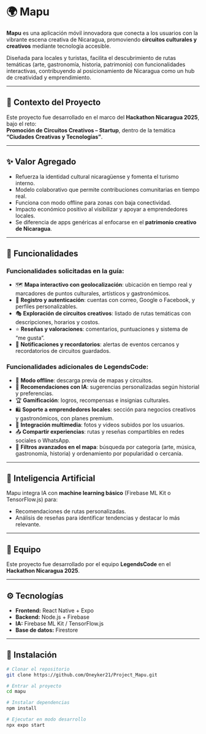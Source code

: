 # 🌍 Mapu  

**Mapu** es una aplicación móvil innovadora que conecta a los usuarios con la vibrante escena creativa de Nicaragua, promoviendo **circuitos culturales y creativos** mediante tecnología accesible.  

Diseñada para locales y turistas, facilita el descubrimiento de rutas temáticas (arte, gastronomía, historia, patrimonio) con funcionalidades interactivas, contribuyendo al posicionamiento de Nicaragua como un hub de creatividad y emprendimiento.  

---

## 🚀 Contexto del Proyecto
Este proyecto fue desarrollado en el marco del **Hackathon Nicaragua 2025**, bajo el reto:  
**Promoción de Circuitos Creativos – Startup**, dentro de la temática **“Ciudades Creativas y Tecnologías”**.  

---

## ✨ Valor Agregado
- Refuerza la identidad cultural nicaragüense y fomenta el turismo interno.  
- Modelo colaborativo que permite contribuciones comunitarias en tiempo real.  
- Funciona con modo offline para zonas con baja conectividad.  
- Impacto económico positivo al visibilizar y apoyar a emprendedores locales.  
- Se diferencia de apps genéricas al enfocarse en el **patrimonio creativo de Nicaragua**.  

---

## 📱 Funcionalidades

### Funcionalidades solicitadas en la guía:
- 🗺️ **Mapa interactivo con geolocalización**: ubicación en tiempo real y marcadores de puntos culturales, artísticos y gastronómicos.  
- 👤 **Registro y autenticación**: cuentas con correo, Google o Facebook, y perfiles personalizables.  
- 🎭 **Exploración de circuitos creativos**: listado de rutas temáticas con descripciones, horarios y costos.  
- ⭐ **Reseñas y valoraciones**: comentarios, puntuaciones y sistema de “me gusta”.  
- 🔔 **Notificaciones y recordatorios**: alertas de eventos cercanos y recordatorios de circuitos guardados.  

### Funcionalidades adicionales de LegendsCode:
- 📶 **Modo offline**: descarga previa de mapas y circuitos.  
- 🤖 **Recomendaciones con IA**: sugerencias personalizadas según historial y preferencias.  
- 🏆 **Gamificación**: logros, recompensas e insignias culturales.  
- 🛍️ **Soporte a emprendedores locales**: sección para negocios creativos y gastronómicos, con planes premium.  
- 📸 **Integración multimedia**: fotos y videos subidos por los usuarios.  
- 📤 **Compartir experiencias**: rutas y reseñas compartibles en redes sociales o WhatsApp.  
- 🔎 **Filtros avanzados en el mapa**: búsqueda por categoría (arte, música, gastronomía, historia) y ordenamiento por popularidad o cercanía.  

---

## 🧠 Inteligencia Artificial
Mapu integra IA con **machine learning básico** (Firebase ML Kit o TensorFlow.js) para:  
- Recomendaciones de rutas personalizadas.  
- Análisis de reseñas para identificar tendencias y destacar lo más relevante.  

---

## 👥 Equipo
Este proyecto fue desarrollado por el equipo **LegendsCode** en el **Hackathon Nicaragua 2025**.  

---

## ⚙️ Tecnologías
- **Frontend:** React Native + Expo  
- **Backend:** Node.js + Firebase  
- **IA:** Firebase ML Kit / TensorFlow.js  
- **Base de datos:** Firestore  

---

## 📌 Instalación
```bash
# Clonar el repositorio
git clone https://github.com/Oneyker21/Project_Mapu.git

# Entrar al proyecto
cd mapu

# Instalar dependencias
npm install

# Ejecutar en modo desarrollo
npx expo start

